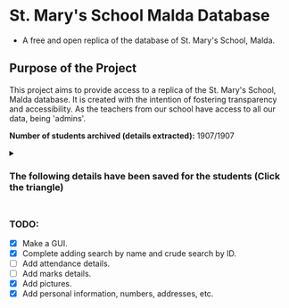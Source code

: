 # St. Mary's School Malda Database

* A free and open replica of the database of St. Mary's School, Malda.

## Purpose of the Project

This project aims to provide access to a replica of the St. Mary's School, Malda database. It is created with the intention of fostering transparency and accessibility. As the teachers from our school have access to all our data, being 'admins'.

**Number of students archived (details extracted):** 1907/1907

<details>
  <summary> <h3> The following details have been saved for the students (Click the triangle) <h3> </summary>
  
  - Current Address
  - Mobile No (Current)
  - Admission No
  - Class
  - Section
  - Roll No
  - Date of Birth
  - Mother's Mobile No
  - Mobile No (Permanent)
  - City/Village (Permanent)
  - Permanent Address
  - Father's Name
  - Occupation (Father)
  - House (Leo, Britto etc.)
  - Admission Date
  - Session
  - Place of Birth
  - Certificate No
  - Blood Group
  - Aadhar No
  - Gender
  - Religion
  - Ration Type
  - Category
  - Certificate
  - Mother Tongue
  - Any Illness
  - Previous School
  - Cast
  - Qualification (Father)
  - Nationality
  - Marital Status
  - Email ID
  - Guardian Name
  - Parent Income
  - Mother's Name
  - Occupation (Mother)
  - Mother's Qualification
  - Email Code
  - Address Details
    - City/Village (Current)
    - District (Current)
    - Post Office (Current)
    - Police Station (Current)
    - State (Current)
    - Pincode
    - District (Permanent)
    - Post Office (Permanent)
    - Police Station (Permanent)
    - State (Permanent)
    - Pincode (Permanent)
  - Account Holder Name
  - Account Name
  - IFSC Code
  - Bank Name
  - Branch Name
</details>

### TODO:
- [x] Make a GUI.
- [x] Complete adding search by name and crude search by ID.
- [ ] Add attendance details.
- [ ] Add marks details.
- [x] Add pictures.
- [x] Add personal information, numbers, addresses, etc.
